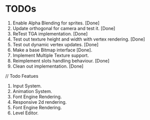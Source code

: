 ﻿# TODOs

1. Enable Alpha Blending for sprites. [Done]
2. Update orthogonal for camera and test it. [Done]
3. ReTest TGA implementation. [Done]
4. Test out texture height and width with vertex rendering. [Done]
5. Test out dynamic vertex updates. [Done]
6. Make a base Bitmap interface [Done]. 
7. Implement Multiple Texture support.
8. Reimplement slots handling behaviour. [Done]
9. Clean out implementation. [Done]

// Todo Featues

1. Input System.
2. Animation System.
3. Font Engine Rendering.
4. Responsive 2d rendering.
5. Font Engine Rendering.
6. Level Editor.
